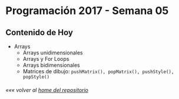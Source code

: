 # Programación 2017 - Semana 05
## Contenido de Hoy
* Arrays
  * Arrays unidimensionales
  * Arrays y For Loops
  * Arrays bidimensionales
  * Matrices de dibujo: `pushMatrix(), popMatrix(), pushStyle(), popStyle()`



###### *««« volver al [home del repositorio](https://github.com/disenoudd/Programacion-DIC122)*
